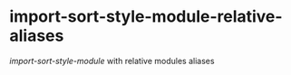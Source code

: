 # import-sort-style-module-relative-aliases
*import-sort-style-module* with relative modules aliases
